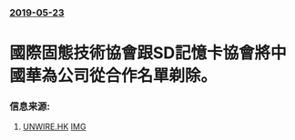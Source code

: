 ### [2019-05-23](/news/2019/05/23/index.md)

##### 
# 國際固態技術協會跟SD記憶卡協會將中國華為公司從合作名單剃除。 




### 信息来源:

1. [UNWIRE.HK](https://unwire.hk/2019/05/23/sd-and-jedec-stop-support-huawei/mobile-phone/) [IMG](https://cdn.unwire.hk/wp-content/uploads/2019/05/sd.png)
